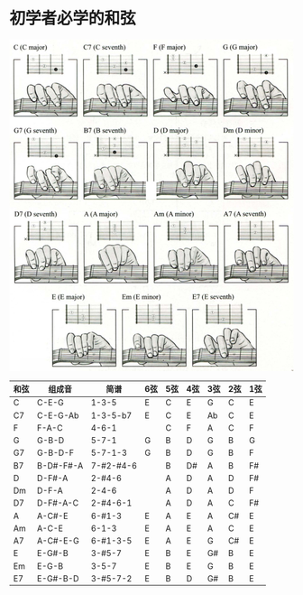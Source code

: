 # 初学者必学的和弦

![](../images/basic/chrod_must_learn.png)

| 和弦 | 组成音    | 简谱      | 6弦 | 5弦 | 4弦 | 3弦 | 2弦 | 1弦 |
| ---- | --------- | --------- | --- | --- | --- | --- | --- | --- |
| C    | C-E-G     | 1-3-5     | E   | C   | E   | G   | C   | E   |
| C7   | C-E-G-Ab  | 1-3-5-b7  | E   | C   | E   | Ab  | C   | E   |
| F    | F-A-C     | 4-6-1     |     | C   | F   | A   | C   | F   |
| G    | G-B-D     | 5-7-1     | G   | B   | D   | G   | B   | G   |
| G7   | G-B-D-F   | 5-7-1-3   | G   | B   | D   | G   | B   | F   |
| B7   | B-D#-F#-A | 7-#2-#4-6 |     | B   | D#  | A   | B   | F#  |
| D    | D-F#-A    | 2-#4-6    |     | A   | D   | A   | D   | F#  |
| Dm   | D-F-A     | 2-4-6     |     | A   | D   | A   | D   | F   |
| D7   | D-F#-A-C  | 2-#4-6-1  |     | A   | D   | A   | C   | F#  |
| A    | A-C#-E    | 6-#1-3    | E   | A   | E   | A   | C#  | E   |
| Am   | A-C-E     | 6-1-3     | E   | A   | E   | A   | C   | E   |
| A7   | A-C#-E-G  | 6-#1-3-5  | E   | A   | E   | G   | C#  | E   |
| E    | E-G#-B    | 3-#5-7    | E   | B   | E   | G#  | B   | E   |
| Em   | E-G-B     | 3-5-7     | E   | B   | E   | G   | B   | E   |
| E7   | E-G#-B-D  | 3-#5-7-2  | E   | B   | D   | G#  | B   | E   | 
